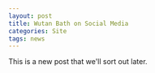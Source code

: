 ```yaml
---
layout: post
title: Wutan Bath on Social Media
categories: Site
tags: news
---
```


This is a new post that we'll sort out later.
